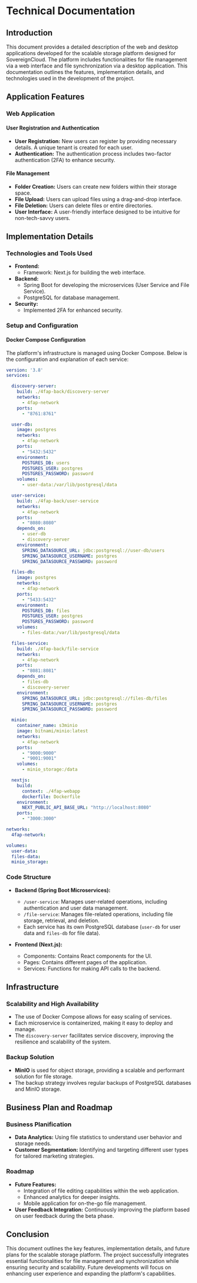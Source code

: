 # Technical Documentation

## Introduction
This document provides a detailed description of the web and desktop applications developed for the scalable storage platform designed for SovereignCloud. The platform includes functionalities for file management via a web interface and file synchronization via a desktop application. This documentation outlines the features, implementation details, and technologies used in the development of the project.

## Application Features

### Web Application

#### User Registration and Authentication
- **User Registration:** New users can register by providing necessary details. A unique tenant is created for each user.
- **Authentication:** The authentication process includes two-factor authentication (2FA) to enhance security.

#### File Management
- **Folder Creation:** Users can create new folders within their storage space.
- **File Upload:** Users can upload files using a drag-and-drop interface.
- **File Deletion:** Users can delete files or entire directories.
- **User Interface:** A user-friendly interface designed to be intuitive for non-tech-savvy users.

## Implementation Details

### Technologies and Tools Used
- **Frontend:**
  - Framework: Next.js for building the web interface.
- **Backend:**
  - Spring Boot for developing the microservices (User Service and File Service).
  - PostgreSQL for database management.
- **Security:**
  - Implemented 2FA for enhanced security.

### Setup and Configuration

#### Docker Compose Configuration

The platform's infrastructure is managed using Docker Compose. Below is the configuration and explanation of each service:

```yaml
version: '3.8'
services:

  discovery-server:
    build: ./4fap-back/discovery-server
    networks:
      - 4fap-network
    ports:
      - "8761:8761"

  user-db:
    image: postgres
    networks:
      - 4fap-network
    ports:
      - "5432:5432"
    environment:
      POSTGRES_DB: users
      POSTGRES_USER: postgres
      POSTGRES_PASSWORD: password
    volumes:
      - user-data:/var/lib/postgresql/data

  user-service:
    build: ./4fap-back/user-service
    networks:
      - 4fap-network
    ports:
      - "8080:8080"
    depends_on:
      - user-db
      - discovery-server
    environment:
      SPRING_DATASOURCE_URL: jdbc:postgresql://user-db/users
      SPRING_DATASOURCE_USERNAME: postgres
      SPRING_DATASOURCE_PASSWORD: password

  files-db:
    image: postgres
    networks:
      - 4fap-network
    ports:
      - "5433:5432"
    environment:
      POSTGRES_DB: files
      POSTGRES_USER: postgres
      POSTGRES_PASSWORD: password
    volumes:
      - files-data:/var/lib/postgresql/data

  files-service:
    build: ./4fap-back/file-service
    networks:
      - 4fap-network
    ports:
      - "8081:8081"
    depends_on:
      - files-db
      - discovery-server
    environment:
      SPRING_DATASOURCE_URL: jdbc:postgresql://files-db/files
      SPRING_DATASOURCE_USERNAME: postgres
      SPRING_DATASOURCE_PASSWORD: password

  minio:
    container_name: s3minio
    image: bitnami/minio:latest
    networks:
      - 4fap-network
    ports:
      - "9000:9000"
      - "9001:9001"
    volumes:
      - minio_storage:/data

  nextjs:
    build:
      context: ./4fap-webapp
      dockerfile: Dockerfile
    environment:
      NEXT_PUBLIC_API_BASE_URL: "http://localhost:8080"
    ports:
      - "3000:3000"

networks:
  4fap-network:

volumes:
  user-data:
  files-data:
  minio_storage:
```

### Code Structure
- **Backend (Spring Boot Microservices):**
  - `/user-service`: Manages user-related operations, including authentication and user data management.
  - `/file-service`: Manages file-related operations, including file storage, retrieval, and deletion.
  - Each service has its own PostgreSQL database (`user-db` for user data and `files-db` for file data).

- **Frontend (Next.js):**
  - Components: Contains React components for the UI.
  - Pages: Contains different pages of the application.
  - Services: Functions for making API calls to the backend.

## Infrastructure

### Scalability and High Availability
- The use of Docker Compose allows for easy scaling of services.
- Each microservice is containerized, making it easy to deploy and manage.
- The `discovery-server` facilitates service discovery, improving the resilience and scalability of the system.

### Backup Solution
- **MinIO** is used for object storage, providing a scalable and performant solution for file storage.
- The backup strategy involves regular backups of PostgreSQL databases and MinIO storage.

## Business Plan and Roadmap

### Business Planification
- **Data Analytics:** Using file statistics to understand user behavior and storage needs.
- **Customer Segmentation:** Identifying and targeting different user types for tailored marketing strategies.

### Roadmap
- **Future Features:**
  - Integration of file editing capabilities within the web application.
  - Enhanced analytics for deeper insights.
  - Mobile application for on-the-go file management.
- **User Feedback Integration:** Continuously improving the platform based on user feedback during the beta phase.

## Conclusion
This document outlines the key features, implementation details, and future plans for the scalable storage platform. The project successfully integrates essential functionalities for file management and synchronization while ensuring security and scalability. Future developments will focus on enhancing user experience and expanding the platform's capabilities.
